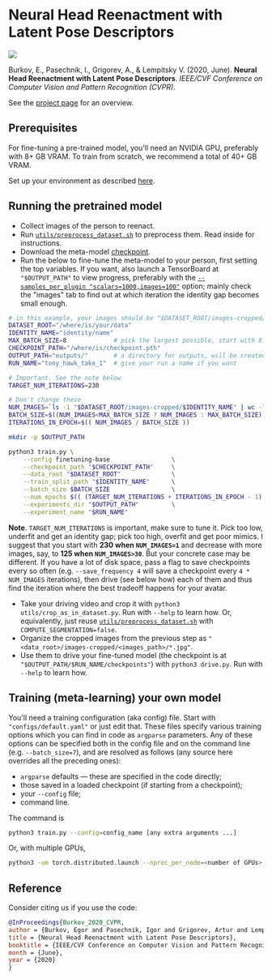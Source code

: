 # Neural Head Reenactment with Latent Pose Descriptors

![](https://user-images.githubusercontent.com/9570420/94962966-0a8bb900-0500-11eb-90ee-3315368019b8.png)

Burkov, E., Pasechnik, I., Grigorev, A., & Lempitsky V. (2020, June). **Neural Head Reenactment with Latent Pose Descriptors**. *IEEE/CVF Conference on Computer Vision and Pattern Recognition (CVPR)*.

See the [project page](https://saic-violet.github.io/latent-pose-reenactment/) for an overview.

## Prerequisites

For fine-tuning a pre-trained model, you'll need an NVIDIA GPU, preferably with 8+ GB VRAM. To train from scratch, we recommend a total of 40+ GB VRAM.

Set up your environment as described [here](INSTALL.md).

## Running the pretrained model

* Collect images of the person to reenact.
* Run [`utils/preprocess_dataset.sh`](utils/preprocess_dataset.sh) to preprocess them. Read inside for instructions.
* Download the meta-model [checkpoint](https://drive.google.com/file/d/1QIVDRgtc_Fkaz9M4kewLU-TAFwJm7fvT/view?usp=sharing).
* Run the below to fine-tune the meta-model to your person, first setting the top variables. If you want, also launch a TensorBoard at `"$OUTPUT_PATH"` to view progress, preferably with the [`--samples_per_plugin "scalars=1000,images=100"`](https://stackoverflow.com/questions/57669234/how-to-display-more-than-10-images-in-tensorboard) option; mainly check the "images" tab to find out at which iteration the identity gap becomes small enough.

```bash
# in this example, your images should be "$DATASET_ROOT/images-cropped/$IDENTITY_NAME/*.jpg"
DATASET_ROOT="/where/is/your/data"
IDENTITY_NAME="identity/name"
MAX_BATCH_SIZE=8             # pick the largest possible, start with 8 and decrease until it fits in VRAM
CHECKPOINT_PATH="/where/is/checkpoint.pth"
OUTPUT_PATH="outputs/"       # a directory for outputs, will be created
RUN_NAME="tony_hawk_take_1"  # give your run a name if you want

# Important. See the note below
TARGET_NUM_ITERATIONS=230

# Don't change these
NUM_IMAGES=`ls -1 "$DATASET_ROOT/images-cropped/$IDENTITY_NAME" | wc -l`
BATCH_SIZE=$((NUM_IMAGES<MAX_BATCH_SIZE ? NUM_IMAGES : MAX_BATCH_SIZE))
ITERATIONS_IN_EPOCH=$(( NUM_IMAGES / BATCH_SIZE ))

mkdir -p $OUTPUT_PATH

python3 train.py \
    --config finetuning-base                 \
    --checkpoint_path "$CHECKPOINT_PATH"     \
    --data_root "$DATASET_ROOT"              \
    --train_split_path "$IDENTITY_NAME"      \
    --batch_size $BATCH_SIZE                 \
    --num_epochs $(( (TARGET_NUM_ITERATIONS + ITERATIONS_IN_EPOCH - 1) / ITERATIONS_IN_EPOCH )) \
    --experiments_dir "$OUTPUT_PATH"         \
    --experiment_name "$RUN_NAME"
```

**Note**. `TARGET_NUM_ITERATIONS` is important, make sure to tune it. Pick too low, underfit and get an identity gap; pick too high, overfit and get poor mimics. I suggest that you start with **230 when `NUM_IMAGES=1`** and decrease with more images, say, to **125 when `NUM_IMAGES>30`**. But your concrete case may be different. If you have a lot of disk space, pass a flag to save checkpoints every so often (e.g. `--save_frequency 4` will save a checkpoint every `4 * NUM_IMAGES` iterations), then drive (see below how) each of them and thus find the iteration where the best tradeoff happens for your avatar.

* Take your driving video and crop it with `python3 utils/crop_as_in_dataset.py`. Run with `--help` to learn how. Or, equivalently, just reuse [`utils/preprocess_dataset.sh`](utils/preprocess_dataset.sh) with `COMPUTE_SEGMENTATION=false`.
* Organize the cropped images from the previous step as `"<data_root>/images-cropped/<images_path>/*.jpg"`.
* Use them to drive your fine-tuned model (the checkpoint is at `"$OUTPUT_PATH/$RUN_NAME/checkpoints"`) with `python3 drive.py`. Run with `--help` to learn how.

## Training (meta-learning) your own model

You'll need a training configuration (aka config) file. Start with `"configs/default.yaml"` or just edit that. These files specify various training options which you can find in code as `argparse` parameters. Any of these options can be specified both in the config file and on the command line (e.g. `--batch_size=7`), and are resolved as follows (any source here overrides all the preceding ones):

* `argparse` defaults — these are specified in the code directly;
* those saved in a loaded checkpoint (if starting from a checkpoint);
* your `--config` file;
* command line.

The command is

```bash
python3 train.py --config=config_name [any extra arguments ...]
```

Or, with multiple GPUs,

```bash
python3 -um torch.distributed.launch --nproc_per_node=<number of GPUs> train.py --config=config_name [any extra arguments ...]
```

## Reference

Consider citing us if you use the code:

```bibtex
@InProceedings{Burkov_2020_CVPR,
author = {Burkov, Egor and Pasechnik, Igor and Grigorev, Artur and Lempitsky, Victor},
title = {Neural Head Reenactment with Latent Pose Descriptors},
booktitle = {IEEE/CVF Conference on Computer Vision and Pattern Recognition (CVPR)},
month = {June},
year = {2020}
}
```


